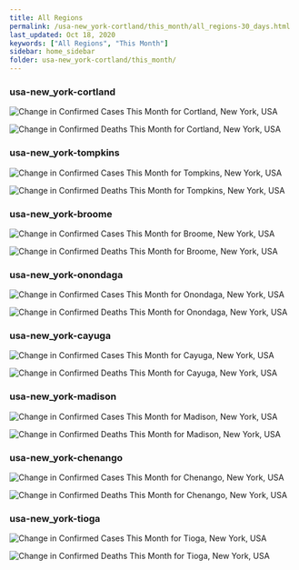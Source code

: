 ```yaml
---
title: All Regions
permalink: /usa-new_york-cortland/this_month/all_regions-30_days.html
last_updated: Oct 18, 2020
keywords: ["All Regions", "This Month"]
sidebar: home_sidebar
folder: usa-new_york-cortland/this_month/
---
```


<h3>usa-new_york-cortland</h3>

![Change in Confirmed Cases This Month for Cortland, New York, USA](/images/graphs/usa-new_york-cortland-delta_confirmed-30_days_graph.png)

![Change in Confirmed Deaths This Month for Cortland, New York, USA](/images/graphs/usa-new_york-cortland-delta_deaths-30_days_graph.png)

<h3>usa-new_york-tompkins</h3>

![Change in Confirmed Cases This Month for Tompkins, New York, USA](/images/graphs/usa-new_york-tompkins-delta_confirmed-30_days_graph.png)

![Change in Confirmed Deaths This Month for Tompkins, New York, USA](/images/graphs/usa-new_york-tompkins-delta_deaths-30_days_graph.png)

<h3>usa-new_york-broome</h3>

![Change in Confirmed Cases This Month for Broome, New York, USA](/images/graphs/usa-new_york-broome-delta_confirmed-30_days_graph.png)

![Change in Confirmed Deaths This Month for Broome, New York, USA](/images/graphs/usa-new_york-broome-delta_deaths-30_days_graph.png)

<h3>usa-new_york-onondaga</h3>

![Change in Confirmed Cases This Month for Onondaga, New York, USA](/images/graphs/usa-new_york-onondaga-delta_confirmed-30_days_graph.png)

![Change in Confirmed Deaths This Month for Onondaga, New York, USA](/images/graphs/usa-new_york-onondaga-delta_deaths-30_days_graph.png)

<h3>usa-new_york-cayuga</h3>

![Change in Confirmed Cases This Month for Cayuga, New York, USA](/images/graphs/usa-new_york-cayuga-delta_confirmed-30_days_graph.png)

![Change in Confirmed Deaths This Month for Cayuga, New York, USA](/images/graphs/usa-new_york-cayuga-delta_deaths-30_days_graph.png)

<h3>usa-new_york-madison</h3>

![Change in Confirmed Cases This Month for Madison, New York, USA](/images/graphs/usa-new_york-madison-delta_confirmed-30_days_graph.png)

![Change in Confirmed Deaths This Month for Madison, New York, USA](/images/graphs/usa-new_york-madison-delta_deaths-30_days_graph.png)

<h3>usa-new_york-chenango</h3>

![Change in Confirmed Cases This Month for Chenango, New York, USA](/images/graphs/usa-new_york-chenango-delta_confirmed-30_days_graph.png)

![Change in Confirmed Deaths This Month for Chenango, New York, USA](/images/graphs/usa-new_york-chenango-delta_deaths-30_days_graph.png)

<h3>usa-new_york-tioga</h3>

![Change in Confirmed Cases This Month for Tioga, New York, USA](/images/graphs/usa-new_york-tioga-delta_confirmed-30_days_graph.png)

![Change in Confirmed Deaths This Month for Tioga, New York, USA](/images/graphs/usa-new_york-tioga-delta_deaths-30_days_graph.png)
